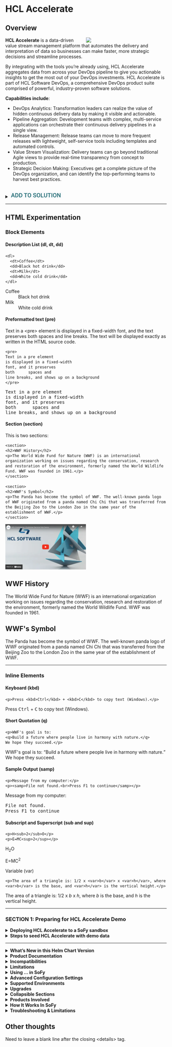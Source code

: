 # HCL Accelerate
## Overview
<img align="right" src="https://www.hcltechsw.com/wps/wcm/connect/306fda5a-0485-4593-876b-d8f4a221b9cf/unprecendented%2Bvisibility%2Binto%2Byour%2Bvalue%2Bstream.jpg?MOD=AJPERES&CACHEID=ROOTWORKSPACE-306fda5a-0485-4593-876b-d8f4a221b9cf-nWaUQ84" style="width:50%;"/>**HCL Accelerate** is a data-driven value stream management platform that automates the delivery and interpretation of data so businesses can make faster, more strategic decisions and streamline processes.

By integrating with the tools you’re already using, HCL Accelerate aggregates data from across your DevOps pipeline to give you actionable insights to get the most out of your DevOps investments. HCL Accelerate is part of HCL Software DevOps, a comprehensive DevOps product suite comprised of powerful, industry-proven software solutions.

**Capabilities include**:

- DevOps Analytics: Transformation leaders can realize the value of hidden continuous delivery data by making it visible and actionable.
- Pipeline Aggregation: Development teams with complex, multi-service applications can orchestrate their continuous delivery pipelines in a single view.
- Release Management: Release teams can move to more frequent releases with lightweight, self-service tools including templates and automated controls.
- Value Stream Visualization: Delivery teams can go beyond traditional Agile views to provide real-time transparency from concept to production.
- Strategic Decision Making: Executives get a complete picture of the DevOps organization, and can identify the top-performing teams to harvest best practices.
<br />
<details><summary><img style="height: 20px;" src="https://github.com/scott-good/blog/blob/main/Add_to_Solution_Text.png"></summary>
  Testing using an image as a section label.
  </details>
  
---

## HTML Experimentation

### Block Elements

#### Description List (dl, dt, dd)
```
<dl>
  <dt>Coffee</dt>
  <dd>Black hot drink</dd>
  <dt>Milk</dt>
  <dd>White cold drink</dd>
</dl>
```

<dl>
  <dt>Coffee</dt>
  <dd>Black hot drink</dd>
  <dt>Milk</dt>
  <dd>White cold drink</dd>
</dl>

#### Preformatted text (pre)

Text in a \<pre\> element is displayed in a fixed-width font, and the text preserves both spaces and line breaks. The text will be displayed exactly as written in the HTML source code.

```
<pre>
Text in a pre element
is displayed in a fixed-width
font, and it preserves
both      spaces and
line breaks, and shows up on a background
</pre>
```

<pre>
Text in a pre element
is displayed in a fixed-width
font, and it preserves
both      spaces and
line breaks, and shows up on a background
</pre>

#### Section (section)

This is two sections:
```
<section>
<h2>WWF History</h2>
<p>The World Wide Fund for Nature (WWF) is an international organization working on issues regarding the conservation, research and restoration of the environment, formerly named the World Wildlife Fund. WWF was founded in 1961.</p>
</section>

<section>
<h2>WWF's Symbol</h2>
<p>The Panda has become the symbol of WWF. The well-known panda logo of WWF originated from a panda named Chi Chi that was transferred from the Beijing Zoo to the London Zoo in the same year of the establishment of WWF.</p>
</section>
```

<a align="right" href="https://www.youtube.com/watch?v=-cCr7AO3J2A"><img src="YouTubeVideo.png" style="width: 50%;" /></a><section>
<h2>WWF History</h2>
<p>The World Wide Fund for Nature (WWF) is an international organization working on issues regarding the conservation, research and restoration of the environment, formerly named the World Wildlife Fund. WWF was founded in 1961.</p>
</section>

<section>
<h2>WWF's Symbol</h2>
<p>The Panda has become the symbol of WWF. The well-known panda logo of WWF originated from a panda named Chi Chi that was transferred from the Beijing Zoo to the London Zoo in the same year of the establishment of WWF.</p>
</section>

---

### Inline Elements

#### Keyboard (kbd)

```
<p>Press <kbd>Ctrl</kbd> + <kbd>C</kbd> to copy text (Windows).</p>
```

<p>Press <kbd>Ctrl</kbd> + <kbd>C</kbd> to copy text (Windows).</p>

#### Short Quotation (q)

```
<p>WWF's goal is to:
<q>Build a future where people live in harmony with nature.</q>
We hope they succeed.</p>
```

<p>WWF's goal is to:
<q>Build a future where people live in harmony with nature.</q>
We hope they succeed.</p>

#### Sample Output (samp)

```
<p>Message from my computer:</p>
<p><samp>File not found.<br>Press F1 to continue</samp></p>
```

<p>Message from my computer:</p>

<p><samp>File not found.<br>Press F1 to continue</samp></p>

#### Subscript and Superscript (sub and sup)

```
<p>H<sub>2</sub>O</p>
<p>E=MC<sup>2</sup></p>
```

<p>H<sub>2</sub>O</p>
<p>E=MC<sup>2</sup></p>

Variable (var)

```
<p>The area of a triangle is: 1/2 x <var>b</var> x <var>h</var>, where <var>b</var> is the base, and <var>h</var> is the vertical height.</p>
```

<p>The area of a triangle is: 1/2 x <var>b</var> x <var>h</var>, where <var>b</var> is the base, and <var>h</var> is the vertical height.</p>

---

### SECTION 1: Preparing for HCL Accelerate Demo
  <details><summary><strong>Deploying HCL Accelerate to a SoFy sandbox</strong></summary><br />
<i>To experience the demo scenarios documented below, a working instance of HCL Accelerate must be running and seeded with data in a SoFy sandbox.</i><br /><br />

**Steps to deploying and launching HCL Accelerate in SoFy**
  
  <img align="right" style="width:30%" src="https://github.com/scott-good/blog/blob/main/Accelerate_Tile.png" />

1. Locate the HCL Accelerate product card in the SoFy catalog and click "Add to Solution".
2. Enter a solution name and click "Create".

> HINT: Solution names must be comprised of lowercase alphanumeric characters and cannot contain any special characters.
    
> ADDITIONAL INFO: Creating a SoFy solution will result in a custom helm chart being created for the purposes of bootstrapping the HCL Accelerate deployment in a kubernetes environment.

3. Click "Deploy" to create the HCL Accelerate demo environment in a SoFy sandbox. In just a few minutes, SoFy will deploy HCL Accelerate to HCL's Google Cloud sandbox environment.

4. When the deployment has completed, click on "View Solution Console" and authenticate with the credentials provided.
5. At the top of the Solution Console, locate the HCL Accelerate card and click on "General Information".
6. Click on the "Open Link" button to launch HCL Accelerate in a new browser tab.

**CELEBRATE**: Congratulations, you have successfully deployed and launched HCL Accelerate in a SoFy Demo Sandbox!</details><details><summary><strong>Steps to seed HCL Accelerate with demo data</strong></summary>
<br />
  <img align="right" style="width:50%;" src="https://hclcr.io/files/sofy/catalog/hcl-accelerate-demo/generic/accelerate_GettingStarted.png" />
As HCL Accelerate is data driven and the data is date sensitive, for the purposes of this demo it is important to seed the HCL Accelerate environment with meaningful data simulating integrations with the many tools that typically make up a DevOps pipeline. Tools used for the purposes of planning, continuous integration, continuous delivery, continuous testing, and continuous availability.
    

  
> **WARNING: Integrations with external repositories, not managed by HCL Software, are not permitted in a SoFy demo environment. To integrate HCL Accelerate with your tool repositories, please reach out to your HCL Software Sales Rep and ask about a Proof of Concept activity.**
  
1. Having navigated to the HCL Accelerate authentication page, log in using "admin" for both the Username and Password. Click "Login".
2. On the "Getting started with HCL Accelerate" page, click "Install demo data" in the *Try sample demo data* panel.
  
> HINT: The Accelerate <i>Getting started</i> page is displayed once by default after the initial log in. If you are not presented with the "Getting started" page after authenticating with Accelerate, click the "?" on the top navigation bar and select "Getting started" from the list of options presented.

3. When the demo data has finished loading (Install complete), navigate to the Settings page gear icon and click Integrations.
4. Disable the EMRI_Bottleneck integration.
5. Enable the EMRI_Bottleneck integration to trigger the bottleneck algorithm calculations.

> ADDITIONAL INFO: During the "Populating data" stage of the demo data load, a large number of data points will automatically be written to the MongoDB (Accelerate's repository). As this can take some time, please be patient (up to 15 minutes). The "Try sample demo data" progress bar will show when the demo data has been successfully loaded.
  </details>

---

<details><summary><strong>What’s New in this Helm Chart Version</strong></summary>
  
</details>
<details><summary><strong>Product Documentation</strong></summary>
  
</details>
<details><summary><strong>Incompatibilities</strong></summary>
  
</details>
<details><summary><strong>Limitations</strong></summary>
  
</details>
<details><summary><strong>Using … in SoFy</strong></summary>
  
</details>
<details><summary><strong>Advanced Configuration Settings</strong></summary>
  
</details>
<details><summary><strong>Supported Environments</strong></summary>
  
</details>
<details><summary><strong>Upgrades</strong></summary>
  
</details>



<details><summary><strong>Collapsible Sections</strong></summary>
  <ul>
    <li>Some content needs to be written as HTML, such as unordered lists.</li>
    <li>On the other hand, quite a lot of markdown still works properly, as shown in the following sections.</li>
  </ul>
</details>
<details><summary><strong>Products Involved</strong></summary>

| Item | Details |
| --- | --- |
| HCL Products included in this demo | HCL OneDB 2.0.1.1 or higher (Helm chart v0.4.14 or later) |
| Estimated install time before ready to use | 6 minutes |

</details>

<details><summary><strong>How It Works In SoFy</strong></summary>

### Access URLs

Build a solution with OneDB and the HCL OneDB High Availability (HA) & Scale-Out Demo Pack, and deploy it into the sandbox. Once your SoFy solution is deployed, you can find all access URLs for this service from the SoFy Solution Console.

1. OneDB Scale-Out demo home page will be at:

   `https://onedb-scale-app.{sandbox-id}.play.{sofy-domain}`

   For example, `https://onedb-scale-app.sbx0034.play.sofy.dev/`

2. OneDB Demo Pack home page will be at:

   `https://onedbdemo.{sandbox-id}.play.{sofy-domain}`

   For example, `https://onedbdemo.sbx0034.play.sofy.dev/`

3. SoFy Solution Console will be at:

   `https://sofy-console.{sandbox-id}.play.{sofy-domain}`

   For example, `https://sofy-console.sbx0034.play.sofy.dev/`

</details>

<details><summary><strong>Troubleshooting & Limitations</strong></summary>

### Limitations

- This demo pack will only function properly in SoFy sandbox environments because it does not work with self-signed certs.

</details>

## Other thoughts

Need to leave a blank line after the closing \<details\> tag.
